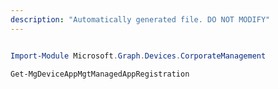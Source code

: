 ```yaml
---
description: "Automatically generated file. DO NOT MODIFY"
---
```


```powershell

Import-Module Microsoft.Graph.Devices.CorporateManagement

Get-MgDeviceAppMgtManagedAppRegistration

```